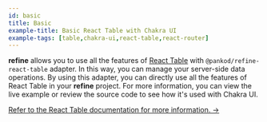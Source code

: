 ```yaml
---
id: basic
title: Basic
example-title: Basic React Table with Chakra UI
example-tags: [table,chakra-ui,react-table,react-router]
---
```


**refine** allows you to use all the features of [React Table](https://react-table.tanstack.com/) with `@pankod/refine-react-table` adapter. In this way, you can manage your server-side data operations. By using this adapter, you can directly use all the features of React Table in your **refine** project. For more information, you can view the live example or review the source code to see how it's used with Chakra UI.

[Refer to the React Table documentation for more information. →](/docs/packages/documentation/react-table/)

<CodeSandboxExample path="table-chakra-ui-basic" />
